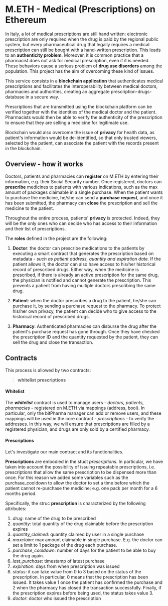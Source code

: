 # M.ETH - Medical (Prescriptions) on Ethereum

In Italy, a lot of medical prescriptions are still hand written: electronic prescription are only required when the drug is paid by the regional public system, but every pharmaceutical drug that legally requires a medical prescription can still be bought with a hand-written prescription. This leads to an **authenticity problem**. Moreover, it is common practice that a pharmacist does not ask for medical prescription, even if it is needed. These behaviors cause a serious problem of **drug use disorders** among the population. This project has the aim of overcoming these kind of issues. 

This service consists in a **blockchain application** that authenticates medical prescriptions and facilitates the interoperability between medical doctors, pharmacies and authorities, creating an aggregate prescription-drugs-database in a secure way.

Prescriptions that are transmitted using the blockchain platform can be verified together with the identities of the medical doctor and the patient. Pharmacists would then be able to verify the authenticity of the prescription to ensure that they are selling a medicine for legitimate use. 

Blockchain would also overcome the issue of **privacy** for health data, as patient's information would be de-identified, so that only trusted viewers, selected by the patient, can associate the patient with the records present in the blockchain.

## Overview - how it works

Doctors, patients and pharmacies can **register** on M.ETH by entering their information, e.g. their Social Security number.  Once registered, doctors can **prescribe** medicines to patients with various indications, such as the max amount of packages claimable in a single purchase. 
When the patient wants to purchase the medicine, he/she can send a **purchase request**, and once it has been submitted, the pharmacy can **close** the prescription and sell the medicine to the patient. 

Throughout the entire process, patients' **privacy** is protected. Indeed, they will be the only ones who can decide who has access to their information and their list of prescriptions.

The **roles** defined in the project are the following:

 1. **Doctor**: the doctor can prescribe medications to the patients by executing a smart contract that generates the prescription based on metadata - *such as  patient address, quantity and expiration date.* If the patient allows it, the doctor can also have access to his/her historical record of prescribed drugs. Either way, when the medicine is prescribed, if there is already an active prescription for the same drug, the physician is notified and cannot generate the prescription. This prevents a patient from having multiple doctors prescribing the same drug. 

2. **Patient**: when the doctor prescribes a drug to the patient, he/she can purchase it, by sending a purchase request to the pharmacy. To protect his/her own privacy, the patient can decide who to give access to the historical record of prescribed drugs. 
3. **Pharmacy**: Authenticated pharmacies can disburse the drug after the patient's purchase request has gone through. Once they have checked the prescription ID and the quantity requested by the patient, they can sell the drug and close the transaction. 

## Contracts

This process is allowed by two contracts: 

> **whitelist** 
> **prescriptions**

#### Whitelist
The ***whitelist*** contract is used to manage users - *doctors, patients, pharmacies* - registered on M.ETH via mappings (address, bool). In particular, only the bitPharma manager can add or remove users, and these mappings will be used in the core contract - *prescriptions* - to verify the addresses. In this way, we will ensure that prescriptions are filled by a registered physician, and drugs are only sold by a certified pharmacy.

#### Prescriptions

Let's investigate our main contract and its functionalities. 

**Prescriptions** are embodied in the stuct *prescriptions*. In particular, we have taken into account the possibility of issuing repeatable prescriptions, i.e. prescriptions that allow the same prescription to be dispensed more than once. For this reason we added some variables such as the purchase_cooldown to allow the doctor to set a time before which the patient cannot re-purchase the medicine; e.g. one pack per month for a 6 months period. 

Specifically, the struc **prescription** is characterized by the following attributes: 

 1. *drug*: name of the drug to be prescribed
 2.  *quantity*: total quantity of the drug claimable before the prescription expires
 3. *quantity_claimed*: quantity claimed by user in a single purchase 
 4. *maxclaim*: max amount claimable in single purchase. E.g. the doctor can set a limit to 1 package of the drug each purchase.
 5. *purchase_cooldown*: number of days for the patient to be able to buy the drug again. 
 6. *last_purchase*: timestamp of latest purchase
 7. *expiration*: days from when prescription was issued
 8. *status*: it can take value from 0 to 3 based on the status of the prescription. In particular,  0 means that the prescription has been issued. It takes value 1 once the patient has confirmed the purchase and 2 when the pharmacy has closed the transaction successfully. Finally, if the prescription expires before being used, the status takes value 3.
 9. *doctor*: doctor who issued the prescription
